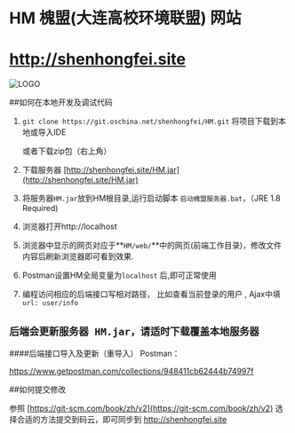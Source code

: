# HM 槐盟(大连高校环境联盟)	网站
# http://shenhongfei.site

![LOGO](http://tva2.sinaimg.cn/crop.0.0.180.180.180/a121378fjw1e8qgp5bmzyj2050050aa8.jpg)

##如何在本地开发及调试代码
1. `git clone https://git.oschina.net/shenhongfei/HM.git` 
    将项目下载到本地或导入IDE
    
    或者下载zip包（右上角）

2. 下载服务器 [http://shenhongfei.site/HM.jar](http://shenhongfei.site/HM.jar) 

3. 将服务器`HM.jar`放到HM根目录,运行启动脚本 `启动槐盟服务器.bat`，（JRE 1.8 Required)

4. 浏览器打开http://localhost

5. 浏览器中显示的网页对应于**`HM/web/`**中的网页(前端工作目录)，修改文件内容后刷新浏览器即可看到效果.

6. Postman设置HM全局变量为`localhost` 后,即可正常使用

7. 编程访问相应的后端接口写相对路径， 比如查看当前登录的用户 , Ajax中填 `url: user/info` 

## ```后端会更新服务器 HM.jar，请适时下载覆盖本地服务器```

####后端接口导入及更新（重导入）
Postman：

https://www.getpostman.com/collections/948411cb62444b74997f

##如何提交修改

参照 [https://git-scm.com/book/zh/v2](https://git-scm.com/book/zh/v2) 选择合适的方法提交到码云，即可同步到 http://shenhongfei.site 

